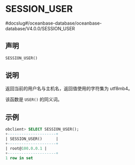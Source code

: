SESSION_USER 
=================================
#docslug#/oceanbase-database/oceanbase-database/V4.0.0/SESSION_USER


声明 
-----------------------

```sql
SESSION_USER()
```



说明 
-----------------------

返回当前的用户名与主机名，返回值使用的字符集为 utf8mb4。

该函数是 `USER()` 的同义词。

示例 
-----------------------

```sql
obclient> SELECT SESSION_USER();
+---------------------+
| SESSION_USER()      |
+---------------------+
| root@100.0.0.1 |
+---------------------+
1 row in set 
```


